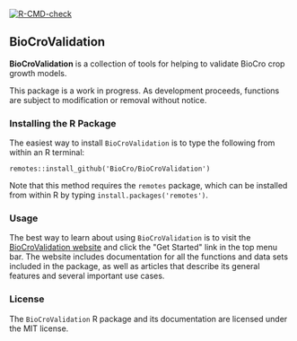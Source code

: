 <!-- badges: start -->
[![R-CMD-check](https://github.com/biocro/BioCroValidation/actions/workflows/R-CMD-check.yaml/badge.svg)](https://github.com/biocro/BioCroValidation/actions/workflows/R-CMD-check.yaml)
<!-- badges: end -->

## BioCroValidation

**BioCroValidation** is a collection of tools for helping to validate BioCro
crop growth models.

This package is a work in progress. As development proceeds, functions are
subject to modification or removal without notice.

### Installing the R Package

The easiest way to install `BioCroValidation` is to type the following from
within an R terminal:

```
remotes::install_github('BioCro/BioCroValidation')
```

Note that this method requires the `remotes` package, which can be installed
from within R by typing `install.packages('remotes')`.

### Usage

The best way to learn about using `BioCroValidation` is to visit the
[BioCroValidation website](https://biocro.github.io/BioCroValidation/index.html)
and click the "Get Started" link in the top menu bar. The website includes
documentation for all the functions and data sets included in the package, as
well as articles that describe its general features and several important use
cases.

### License

The `BioCroValidation` R package and its documentation are licensed under the
MIT license.
